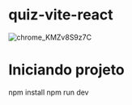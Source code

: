 # quiz-vite-react
![chrome_KMZv8S9z7C](https://user-images.githubusercontent.com/93550467/208280280-5c7813bc-7e31-4d62-a4c2-e790967e8539.gif)
# Iniciando projeto
npm install
npm run dev
